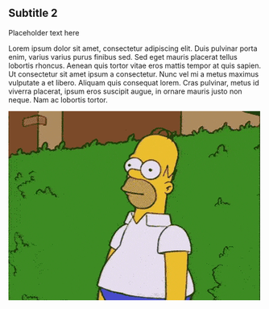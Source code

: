 ## Subtitle 2
Placeholder text here

Lorem ipsum dolor sit amet, consectetur adipiscing elit. Duis pulvinar porta enim, varius varius purus finibus sed. Sed eget mauris placerat tellus lobortis rhoncus. Aenean quis tortor vitae eros mattis tempor at quis sapien. Ut consectetur sit amet ipsum a consectetur. Nunc vel mi a metus maximus vulputate a et libero. Aliquam quis consequat lorem. Cras pulvinar, metus id viverra placerat, ipsum eros suscipit augue, in ornare mauris justo non neque. Nam ac lobortis tortor.

![](homer_bush.gif)
